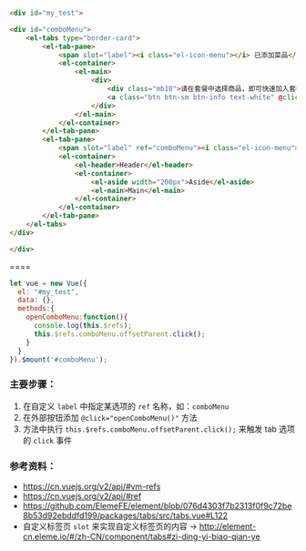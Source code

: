 ```html
<div id="my_test">

<div id="comboMenu">
    <el-tabs type="border-card">
        <el-tab-pane>
            <span slot="label"><i class="el-icon-menu"></i> 已添加菜品</span>
            <el-container>
                <el-main>
                    <div>
                        <div class="mb10">请在套餐中选择商品，即可快速加入套餐中</div>
                        <a class="btn btn-sm btn-info text-white" @click="openComboMenu()">选择菜单商品</a>
                    </div>
                </el-main>
            </el-container>
        </el-tab-pane>
        <el-tab-pane>
            <span slot="label" ref="comboMenu"><i class="el-icon-menu"></i> 菜单</span>
            <el-container>
                <el-header>Header</el-header>
                <el-container>
                    <el-aside width="200px">Aside</el-aside>
                    <el-main>Main</el-main>
                </el-container>
            </el-container>
        </el-tab-pane>
    </el-tabs>
</div>

</div>
```

====

```javascript
let vue = new Vue({
  el: "#my_test",
  data: {},
  methods:{
    openComboMenu:function(){
      console.log(this.$refs);
      this.$refs.comboMenu.offsetParent.click();
    }
  }
}).$mount('#comboMenu');
```
### 主要步骤：
1. 在自定义 `label` 中指定某选项的 `ref` 名称，如：`comboMenu`
2. 在外部按钮添加 `@click="openComboMenu()"` 方法
3. 方法中执行 `this.$refs.comboMenu.offsetParent.click();` 来触发 tab 选项的 `click` 事件

### 参考资料：
- https://cn.vuejs.org/v2/api/#vm-refs
- https://cn.vuejs.org/v2/api/#ref
- https://github.com/ElemeFE/element/blob/076d4303f7b2313f0f9c72be8b53d92ebddfd199/packages/tabs/src/tabs.vue#L122
- 自定义标签页 `slot` 来实现自定义标签页的内容 -> http://element-cn.eleme.io/#/zh-CN/component/tabs#zi-ding-yi-biao-qian-ye
